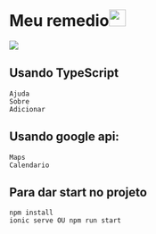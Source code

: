 # Meu remedio<img height="30" src="https://cdn.pixabay.com/photo/2018/06/24/17/34/medical-3495036_960_720.png" />


<img src=”assets/icon/readme_logo.png”>
   

## Usando TypeScript 
    Ajuda
    Sobre
    Adicionar
## Usando google api:
    Maps
    Calendario
## Para dar start no projeto
    npm install
    ionic serve OU npm run start
